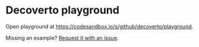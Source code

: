 # Decoverto playground

Open playground at <https://codesandbox.io/s/github/decoverto/playground>.

Missing an example? [Request it with an issue](https://github.com/decoverto/playground/issues/new).
